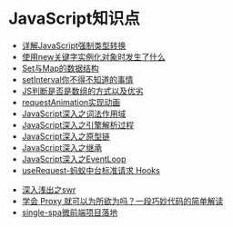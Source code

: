 # JavaScript知识点

- [详解JavaScript强制类型转换](/javascript/typeConvert.md)
- [使用new关键字实例化对象时发生了什么](/javascript/new.md)
- [Set与Map的数据结构](/javascript/setAndMap.md)
- [setInterval你不得不知道的事情](/javascript/setInterval.md)
- [JS判断是否是数组的方式以及优劣](/javascript/checkArray.md)
- [requestAnimation实现动画](/javascript/requestAnimation.md)
- [JavaScript深入之词法作用域](/javascript/lexicalScope.md)
- [JavaScript深入之引擎解析过程](/javascript/Interpreter.md)
- [JavaScript深入之原型链](/javascript/prototype.md)
- [JavaScript深入之继承](/javascript/extends.md)
- [JavaScript深入之EventLoop](/javascript/eventLoop.md)
- [useRequest-蚂蚁中台标准请求 Hooks](/javascript/useRequest.md)
<!-- - [useRequest-蚂蚁中台标准请求 Hooks](https://zhuanlan.zhihu.com/p/106796295) -->
<!-- - [深入浅出之swr](https://zhuanlan.zhihu.com/p/95089948) -->
- [深入浅出之swr](/javascript/useSwr.md)
- [学会 Proxy 就可以为所欲为吗？一段巧妙代码的简单解读](https://juejin.cn/post/6932295360274677773)
- [single-spa微前端项目落地](/javascript/singlespa.md)
